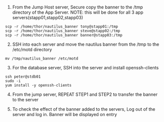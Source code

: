 1. From the Jump Host server, Secure copy the banner to the /tmp directory of the App Server. NOTE: this will be done for all 3 app servers(stapp01,stapp02,stapp03)
```
scp -r /home/thor/nautilus_banner tony@stapp01:/tmp
scp -r /home/thor/nautilus_banner steve@stapp02:/tmp
scp -r /home/thor/nautilus_banner banner@stapp03:/tmp
```

2. SSH into each server and move the nautilus banner from the /tmp to the /etc/motd directory
```
mv /tmp/nautilus_banner /etc/motd
```

3. For the database server, SSH into the server and install openssh-clients
```
ssh peter@stdb01
sudo -i
yum install -y openssh-clients
```

4. From the jump server, REPEAT STEP1 and STEP2 to transfer the banner to the server

5. To check the effect of the banner added to the servers, Log out of the server and log in. Banner will be displayed on entry